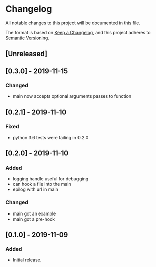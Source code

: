 # Changelog
All notable changes to this project will be documented in this file.

The format is based on [Keep a Changelog](https://keepachangelog.com/en/1.0.0/),
and this project adheres to [Semantic Versioning](https://semver.org/spec/v2.0.0.html).

## [Unreleased]

## [0.3.0] - 2019-11-15
### Changed
- main now accepts optional arguments passes to function

## [0.2.1] - 2019-11-10
### Fixed
- python 3.6 tests were failing in 0.2.0

## [0.2.0] - 2019-11-10
### Added
- logging handle useful for debugging
- can hook a file into the main
- epilog with url in main
### Changed
- main got an example
- main got a pre-hook


## [0.1.0] - 2019-11-09
### Added
- Initial release.
